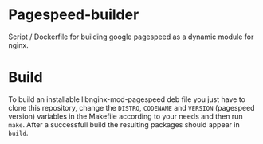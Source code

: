 # Pagespeed-builder

Script / Dockerfile for building google pagespeed as a dynamic module for nginx.

# Build

To build an installable libnginx-mod-pagespeed deb file you just have to clone this
repository, change the `DISTRO`, `CODENAME` and `VERSION` (pagespeed version) variables
in the Makefile according to your needs and then run `make`. After a successfull build
the resulting packages should appear in `build`.
